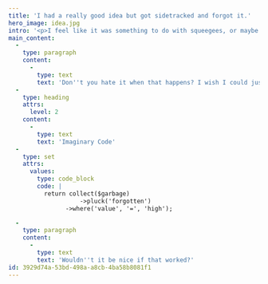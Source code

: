 ```yaml
---
title: 'I had a really good idea but got sidetracked and forgot it.'
hero_image: idea.jpg
intro: '<p>I feel like it was something to do with squeegees, or maybe the Beegees? Perhaps related to Archimedes or old spindles of CDs? I wish I could remember but I was distracted by freebies &ndash; a full basket of ripe kiwis.</p>'
main_content:
  -
    type: paragraph
    content:
      -
        type: text
        text: 'Don''t you hate it when that happens? I wish I could just write some code to retrieve stuff when it falls out of my short-term memory.'
  -
    type: heading
    attrs:
      level: 2
    content:
      -
        type: text
        text: 'Imaginary Code'
  -
    type: set
    attrs:
      values:
        type: code_block
        code: |
          return collect($garbage)
            		->pluck('forgotten')
          	  	->where('value', '=', 'high');

  -
    type: paragraph
    content:
      -
        type: text
        text: 'Wouldn''t it be nice if that worked?'
id: 3929d74a-53bd-498a-a8cb-4ba58b8081f1
---
```

